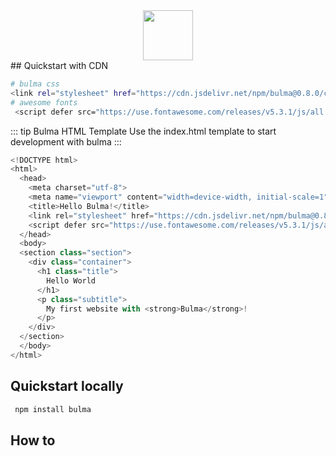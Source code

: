 <div align="center">
    <img src="https://seeklogo.com/images/B/bulma-logo-45B5145BF4-seeklogo.com.png" alt="" height="80" />
</div>
## Quickstart with CDN

```bash
# bulma css
<link rel="stylesheet" href="https://cdn.jsdelivr.net/npm/bulma@0.8.0/css/bulma.min.css">
# awesome fonts
 <script defer src="https://use.fontawesome.com/releases/v5.3.1/js/all.js"></script>
```

::: tip Bulma HTML Template
Use the index.html template to start development with bulma
:::

```js
<!DOCTYPE html>
<html>
  <head>
    <meta charset="utf-8">
    <meta name="viewport" content="width=device-width, initial-scale=1">
    <title>Hello Bulma!</title>
    <link rel="stylesheet" href="https://cdn.jsdelivr.net/npm/bulma@0.8.0/css/bulma.min.css">
    <script defer src="https://use.fontawesome.com/releases/v5.3.1/js/all.js"></script>
  </head>
  <body>
  <section class="section">
    <div class="container">
      <h1 class="title">
        Hello World
      </h1>
      <p class="subtitle">
        My first website with <strong>Bulma</strong>!
      </p>
    </div>
  </section>
  </body>
</html>
```

## Quickstart locally

```bash
 npm install bulma
```

## How to
